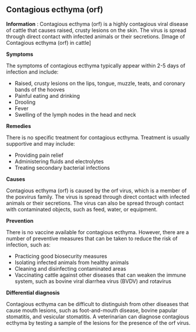## Contagious ecthyma (orf)

**Information** : Contagious ecthyma (orf) is a highly contagious viral disease of cattle that causes raised, crusty lesions on the skin. The virus is spread through direct contact with infected animals or their secretions.
[Image of Contagious ecthyma (orf) in cattle]

**Symptoms**

The symptoms of contagious ecthyma typically appear within 2-5 days of infection and include:

* Raised, crusty lesions on the lips, tongue, muzzle, teats, and coronary bands of the hooves
* Painful eating and drinking
* Drooling
* Fever
* Swelling of the lymph nodes in the head and neck

**Remedies**

There is no specific treatment for contagious ecthyma. Treatment is usually supportive and may include:

* Providing pain relief
* Administering fluids and electrolytes
* Treating secondary bacterial infections

**Causes**

Contagious ecthyma (orf) is caused by the orf virus, which is a member of the poxvirus family. The virus is spread through direct contact with infected animals or their secretions. The virus can also be spread through contact with contaminated objects, such as feed, water, or equipment.

**Prevention**

There is no vaccine available for contagious ecthyma. However, there are a number of preventive measures that can be taken to reduce the risk of infection, such as:

* Practicing good biosecurity measures
* Isolating infected animals from healthy animals
* Cleaning and disinfecting contaminated areas
* Vaccinating cattle against other diseases that can weaken the immune system, such as bovine viral diarrhea virus (BVDV) and rotavirus

**Differential diagnosis**

Contagious ecthyma can be difficult to distinguish from other diseases that cause mouth lesions, such as foot-and-mouth disease, bovine papular stomatitis, and vesicular stomatitis. A veterinarian can diagnose contagious ecthyma by testing a sample of the lesions for the presence of the orf virus.
